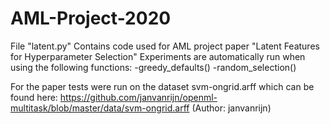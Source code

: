 # AML-Project-2020
File "latent.py" Contains code used for AML project paper "Latent Features for Hyperparameter Selection"
Experiments are automatically run when using the following functions:
-greedy_defaults()
-random_selection()

For the paper tests were run on the dataset svm-ongrid.arff which can be found here:
https://github.com/janvanrijn/openml-multitask/blob/master/data/svm-ongrid.arff
(Author: janvanrijn)
